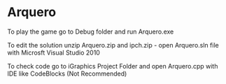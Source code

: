 # Arquero
To play the game go to Debug folder and run Arquero.exe

To edit the solution unzip Arquero.zip and ipch.zip - open Arquero.sln file with Microsft Visual Studio 2010

To check code go to iGraphics Project Folder and open Arquero.cpp with IDE like CodeBlocks (Not Recommended)
